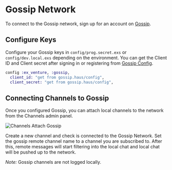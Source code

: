 # Gossip Network

To connect to the Gossip network, sign up for an account on [Gossip](https://gossip.haus/).

## Configure Keys

Configure your Gossip keys in `config/prog.secret.exs` or `config/dev.local.exs` depending on
the environment. You can get the Client ID and Client secret after signing in or registering
from [Gossip Config](https://gossip.haus/config).

```elixir
config :ex_venture, :gossip,
  client_id: "get from gossip.haus/config",
  client_secret: "get from gossip.haus/config",
```

## Connecting Channels to Gossip

Once you configured Gossip, you can attach local channels to the network from the Channels admin panel.

![Channels Attach Gossip](/images/channels-attach-gossip.png)

Create a new channel and check is connected to the Gossip Network. Set the gossip remote channel name to
a channel you are subscribed to. After this, remote messages will start filtering into the local chat and
local chat will be pushed up to the network.

*Note:* Gossip channels are not logged locally.
